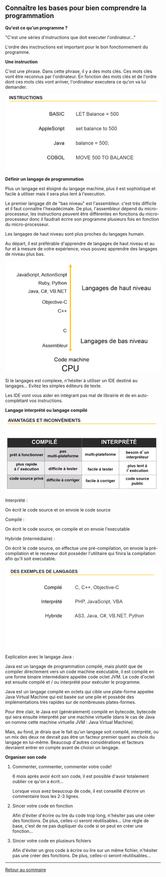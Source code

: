 ## Connaître les bases pour bien comprendre la programmation

**Qu'est ce qu'un programme ?**

"C'est une séries d'instructions que doit executer l'ordinateur..."

L'ordre des insctructions est important pour le bon fonctionnement du programme.

**Une instruction**

C'est une phrase. Dans cette phrase, il y a des mots clés. Ces mots clés vont être reconnus par l'ordinateur. En fonction des mots clés et de l'ordre dont ces mots clés vont arriver, l'ordinateur executera ce qu'on va lui demander.

![cover](./Images/instructions-1.PNG)

**Définir un langage de programmation**

Plus un langage est éloigné du langage machine, plus il est sophistiqué et facile à utiliser mais il sera plus lent à l'execution.

Le premier langage dit de "bas niveau" est l'assembleur. c'est très difficile et il faut connaître l'hexadécimale. De plus, l'assembleur dépend du micro-processeur, les instructions peuvent être différentes en fonctions du micro-processeur donc il faudrait écrire son programme plusieurs fois en fonction du micro-processeur.

Les langages de haut niveau sont plus proches du langages humain.

Au départ, il est préférable d'apprendre de langages de haut niveau et au fur et à mesure de votre expérience, vous pouvez apprendre des langages de niveau plus bas.

![cover](./Images/langages-1.PNG)

Si le langages est complexe, n'hésiter à utiliser un IDE destiné au langages... Evitez les simples éditeurs de texte.

Les IDE vont vous aider en intégrant pas mal de librairie et de en auto-complétant vos instructions.

**Langage interprété ou langage compilé**

![cover](./Images/langages-2.PNG)

Interprété :

On écrit le code source et on envoie le code source

Compilé :

On écrit le code source, on compile et on envoie l'executable

Hybride (intermédiaire) : 

On écrit le code source, on effectue une pré-compilation, on envoie la pré-compilation et le receveur doit posséder l'utilitaire qui finira la compilation afin qu'il soit executable.

![cover](./Images/langages-3.PNG)

Explication avec le langage Java : 

Java est un langage de programmation compilé, mais plutôt que de compiler directement vers un code machine exécutable, il est compilé en une forme binaire intermédiaire appelée code octet JVM. Le code d'octet est ensuite compilé et / ou interprété pour exécuter le programme.

Java est un langage compilé en octets qui cible une plate-forme appelée Java Virtual Machine qui est basée sur une pile et possède des implémentations très rapides sur de nombreuses plates-formes.

Pour être clair, le Java est (généralement) compilé en bytecode, bytecode qui sera ensuite interprété par une machine virtuelle (dans le cas de Java on nomme cette machine virtuelle JVM : Java Virtual Machine).

Mais, au fond, je dirais que le fait qu'un langage soit compilé, interprété, ou un mix des deux ne devrait pas être un facteur premier quant au choix du langage en lui-même. 
Beaucoup d'autres considérations et facteurs devraient entrer en compte avant de choisir un langage.

**Organiser son code**

1. Commenter, commenter, commenter votre code! 

    6 mois après avoir écrit son code, il est possible d'avoir totalement oublier ce qu'on a écrit...

    Lorsque vous avez beaucoup de code, il est conseillé d'écrire un commentaire tous les 2-3 lignes.

2. Sincer votre code en fonction

    Afin d'éviter d'écrire ou lire du code trop long, n'hésiter pas une créer des fonctions. De plus, celles-ci seront réutilisables...
    Une règle de base, c'est de ne pas dupliquer du code si on peut en créer une fonction...

3. Sincer votre code en plusieurs fichiers

    Afin d'éviter un gros code à écrire ou lire sur un même fichier, n'hésiter pas une créer des fonctions. De plus, celles-ci seront réutilisables...




---------------------------------------------
[Retour au sommaire](README.md)